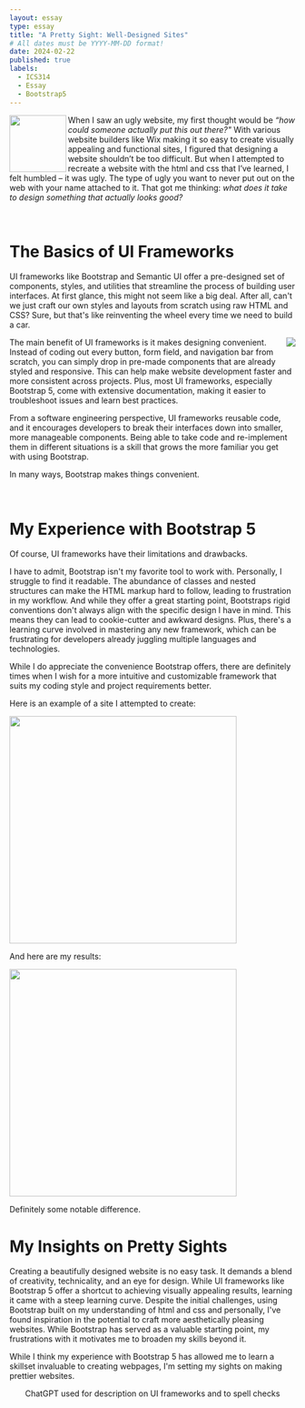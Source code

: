 ```yaml
---
layout: essay
type: essay
title: "A Pretty Sight: Well-Designed Sites"
# All dates must be YYYY-MM-DD format!
date: 2024-02-22
published: true
labels:
  - ICS314
  - Essay
  - Bootstrap5
---
```


<img align=left width=100px src="https://github.com/mvchaella/mvchaella.github.io/assets/131205465/ad127cde-d801-4ac2-8a1d-3ed3ac1c3c9d">

When I saw an ugly website, my first thought would be *“how could someone actually put this out there?"* With various website builders like Wix making it so easy to create visually appealing and functional sites, I figured that designing a website shouldn’t be too difficult.  But when I attempted to recreate a website with the html and css that I’ve learned, I felt humbled – it was ugly. The type of ugly you want to never put out on the web with your name attached to it. That got me thinking: *what does it take to design something that actually looks good?*

<br>


# The Basics of UI Frameworks

UI frameworks like Bootstrap and Semantic UI offer a pre-designed set of components, styles, and utilities that streamline the process of building user interfaces. At first glance, this might not seem like a big deal. After all, can't we just craft our own styles and layouts from scratch using raw HTML and CSS? Sure, but that's like reinventing the wheel every time we need to build a car.

<img align=right src="https://github.com/mvchaella/mvchaella.github.io/assets/131205465/486c91e3-e341-46f1-8b9e-ba6b0671257b">


The main benefit of UI frameworks is it makes designing convenient. Instead of coding out every button, form field, and navigation bar from scratch, you can simply drop in pre-made components that are already styled and responsive. This can help make website development faster and more consistent across projects. Plus, most UI frameworks, especially Bootstrap 5, come with extensive documentation, making it easier to troubleshoot issues and learn best practices.

From a software engineering perspective, UI frameworks reusable code, and it encourages developers to break their interfaces down into smaller, more manageable components. Being able to take code and re-implement them in different situations is a skill that grows the more familiar you get with using Bootstrap.

In many ways, Bootstrap makes things convenient.

<br>

# My Experience with Bootstrap 5

Of course, UI frameworks have their limitations and drawbacks. 

I have to admit, Bootstrap isn't my favorite tool to work with. Personally, I struggle to find it readable. The abundance of classes and nested structures can make the HTML markup hard to follow, leading to frustration in my workflow. And while they offer a great starting point, Bootstraps rigid conventions don't always align with the specific design I have in mind. This means they can lead to cookie-cutter and awkward designs. Plus, there's a learning curve involved in mastering any new framework, which can be frustrating for developers already juggling multiple languages and technologies.

While I do appreciate the convenience Bootstrap offers, there are definitely times when I wish for a more intuitive and customizable framework that suits my coding style and project requirements better.

Here is an example of a site I attempted to create: 

<img align=center width=400px src="https://github.com/mvchaella/mvchaella.github.io/assets/131205465/06e4cac7-1d87-417c-9a4a-42535b136679">

And here are my results: 

<img align=center width=400px src="https://github.com/mvchaella/mvchaella.github.io/assets/131205465/c5920aa5-3393-4378-b42b-29bb30f3b230">

Definitely some notable difference.

<!--
<div class="row">
  <div class="col-1">
    <img width=300px src="https://github.com/mvchaella/mvchaella.github.io/assets/131205465/06e4cac7-1d87-417c-9a4a-42535b136679">
  </div>
  <div class="col-5">
    <img width=300px src="https://github.com/mvchaella/mvchaella.github.io/assets/131205465/c5920aa5-3393-4378-b42b-29bb30f3b230">
  </div>
</div>
-->


# My Insights on Pretty Sights

Creating a beautifully designed website is no easy task. It demands a blend of creativity, technicality, and  an eye for design. While UI frameworks like Bootstrap 5 offer a shortcut to achieving visually appealing results, learning it came with a steep learning curve. Despite the initial challenges, using Bootstrap built on my understanding of html and css and personally, I've found inspiration in the potential to craft more aesthetically pleasing websites. While Bootstrap has served as a valuable starting point, my frustrations with it motivates me to broaden my skills beyond it.  

While I think my experience with Bootstrap 5 has allowed me to learn a skillset invaluable to creating webpages, I'm setting my sights on making prettier websites. 



<p align=center>ChatGPT used for description on UI frameworks and to spell checks</p>

